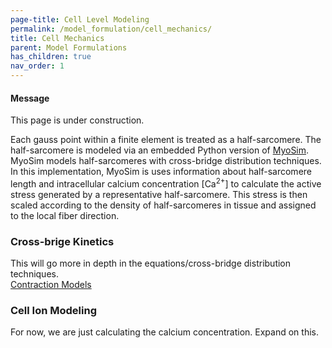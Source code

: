 ```yaml
---
page-title: Cell Level Modeling
permalink: /model_formulation/cell_mechanics/
title: Cell Mechanics
parent: Model Formulations
has_children: true
nav_order: 1
---
```


<div class="notice--info">
  <h4>Message</h4>
  <p>This page is under  construction.</p>
</div>

Each gauss point within a finite element is treated as a half-sarcomere. The half-sarcomere is modeled via an embedded Python version of [MyoSim](http://www.myosim.org). MyoSim models half-sarcomeres with cross-bridge distribution techniques. In this implementation, MyoSim is uses information about half-sarcomere length and intracellular calcium concentration [Ca<sup>2+</sup>] to calculate the active stress generated by a representative half-sarcomere. This stress is then scaled according to the density of half-sarcomeres in tissue and assigned to the local fiber direction.  

### Cross-brige Kinetics
This will go more in depth in the equations/cross-bridge distribution techniques.  
[Contraction Models](contraction_models/)

### Cell Ion Modeling
For now, we are just calculating the calcium concentration. Expand on this.
